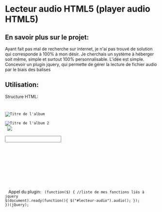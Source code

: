 Lecteur audio HTML5 (player audio HTML5)
===================


En savoir plus sur le projet:
-----------------

Ayant fait pas mal de recherche sur internet, je n'ai pas trouvé de solution qui corresponde à 100% à mon désir. Je cherchais un système à héberger soit même, simple et surtout 100% personnalisable.
L'idée est simple. Concevoir un plugin jquery, qui permette de gérer la lecture de fichier audio par le biais des balises <audio />

Utilisation:
-----------------
Structure HTML:
<code>
	<div id="lecteur-audio">
		<audio class="audio" id="audio1" preload="auto">
			<source src="DJ_Spooky_-_Check_Your_Math.mp3" type="audio/mpeg">
			<source src="DJ_Spooky_-_Check_Your_Math.ogg" type="audio/ogg">
			<source src="DJ_Spooky_-_Check_Your_Math.wav" type="audio/wav">
		</audio>
		<img src="DJ_Spooky_-_Check_Your_Math.jpg" alt="Titre de l'album" title="Titre du son" class="pochette audio1" />
		<audio class="audio" id="audio2" preload="auto">
			<source src="Lauren_Piper_-_Ryan.mp3" type="audio/mpeg">
			<source src="Lauren_Piper_-_Ryan.ogg" type="audio/ogg">
			<source src="Lauren_Piper_-_Ryan.wav" type="audio/wav">
		</audio>
		<img src="Lauren_Piper_-_Ryan.jpg" alt="Titre de l'album 2" title="Titre du son 2" class="pochette audio2" />
	</div>
	<img id="photo-pochette" src="http://dummyimage.com/75x75/" />
	<span id="titre_album"></span>
	<span id="song"></span>
	<input type="text" name="valeurtimeline" id="valeurtimeline" />
	<br />
	<br />
	<div class="avancement">
	</div>
	<div id="controller-player">
		<div class="cursor-pointer" id="btn-back"></div>
		<div class="cursor-pointer" id="btn-play"></div>
		<div class="cursor-pointer" id="btn-pause"></div>
		<div class="cursor-pointer" id="btn-stop"></div>
		<div class="cursor-pointer" id="btn-next"></div>
	</div>
</code>
Appel du plugin:
<code>
	(function($) {
	//liste de mes fonctions liés à jquery
		$(document).ready(function(){
			$("#lecteur-audio").audio();
		});
	})(jQuery);
</code>